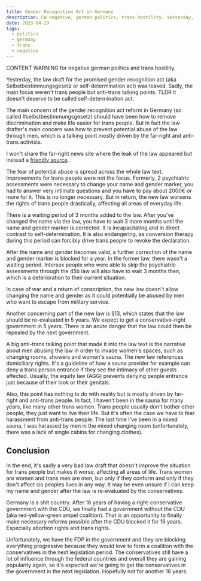 ```yaml
---
title: Gender Recognition Act in Germany
description: CW negative, german politics, trans hostility. Yesterday, the law draft for the promised gender recognition act (Selbstbestimmungsgesetz) was leaked. Sadly, the main focus weren't trans people but anti-trans talking points. 
date: 2023-04-29
tags: 
  - politics
  - germany
  - trans
  - negative
---
```

CONTENT WARNING for negative german politics and trans hostility.

Yesterday, the law draft for the promised gender recognition act (aka Selbstbestimmungsgesetz or self-determination act) was leaked. 
Sadly, the main focus weren't trans people but anti-trans talking points. TLDR it doesn't deserve to be called self-determination act.

The main concern of the gender recognition act reform in Germany (so called #selbstbestimmungsgesetz) should have been how to remove discrimination and make life easier for trans people. But in fact the law drafter's main concern was how to prevent potential abuse of the law through men, which is a talking point mostly driven by the far-right and anti-trans activists.

I won't share the far-right news site where the leak of the law appeared but instead a [friendly source](https://strangeobject.space/@lydiafacts/110277216813843841).

The fear of potential abuse is spread across the whole law text. Improvements for trans people were not the focus. 
Formerly, 2 psychiatric assessments were necessary to change your name and gender marker, you had to answer very intimate questions and you have to pay about 2000€ or more for it. This is no longer necessary. But in return, the new law worsens the rights of trans people drastically, affecting all areas of everyday life. 

There is a waiting period of 3 months added to the law. After you've changed the name via the law, you have to wait 3 more months until the name and gender marker is corrected. It is incapacitating and in direct contrast to self-determination. It is also endangering, as conversion therapy during this period can forcibly drive trans people to revoke the declaration.

After the name and gender becomes valid, a further correction of the name and gender marker is blocked for a year. In the former law, there wasn't a waiting period. Intersex people who were able to skip the psychiatric assessments through the 45b law will also have to wait 3 months then, which is a deterioration to their current situation.

In case of war and a return of conscription, the new law doesn't allow changing the name and gender as it could potentially be abused by men who want to escape from military service.

Another concerning part of the new law is §13, which states that the law should be re-evaluated in 5 years. We expect to get a conservative–right government in 5 years. There is an acute danger that the law could then be repealed by the next government.

A big anti-trans talking point that made it into the law text is the narrative about men abusing the law in order to invade women's spaces, such as changing rooms, showers and women's sauna. The new law references domiciliary rights. It's a guideline of how a sauna provider for example can deny a trans person entrance if they see the intimacy of other guests affected. Usually, the equity law (AGG) prevents denying people entrance just because of their look or their genitals.

Also, this point has nothing to do with reality but is mostly driven by far-right and anti-trans people. In fact, I haven't been in the sauna for many years, like many other trans women. Trans people usually don't bother other people, they just want to live their life. But it's often the case we have to fear harassment from anti-trans people. The last time I've been in a mixed sauna, I was harassed by men in the mixed changing room (unfortunately, there was a lack of single cabins for changing clothes).

## Conclusion

In the end, it's sadly a very bad law draft that doesn't improve the situation for trans people but makes it worse, affecting all areas of life. Trans women are women and trans men are men, but only if they conform and only if they don't affect cis peoples lives in any way.
It may be even unsure if I can keep my name and gender after the law is re-evaluated by the conservatives.

Germany is a shit country. After 16 years of having a right-conservative government with the CDU, we finally had a government without the CDU (aka red-yellow-green ampel coalition). That is an opportunity to finally make necessary reforms possible after the CDU blocked it for 16 years. Especially abortion rights and trans rights.

Unfortunately, we have the FDP in the government and they are blocking everything progressive because they would love to form a coalition with the conservatives in the next legislation period. The conservatives still have a lot of influence through the federal countries and overall they are gaining popularity again, so it's expected we're going to get the conservatives in the government in the next legislation. Hopefully not for another 16 years.
